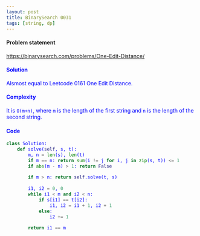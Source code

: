 ```yaml
---
layout: post
title: BinarySearch 0031
tags: [string, dp]
---
```


#### Problem statement

<a href="https://binarysearch.com/problems/One-Edit-Distance"> <font color = blue>https://binarysearch.com/problems/One-Edit-Distance/

#### Solution
Alsmost equal to Leetcode 0161 One Edit Distance.

#### Complexity
It is `O(m+n)`, where `m` is the length of the first string and `n` is the length of the second string.

#### Code
```python
class Solution:
    def solve(self, s, t):
        m, n = len(s), len(t)
        if m == n: return sum(i != j for i, j in zip(s, t)) <= 1
        if abs(m - n) > 1: return False
        
        if m > n: return self.solve(t, s)
        
        i1, i2 = 0, 0
        while i1 < m and i2 < n:
            if s[i1] == t[i2]:
                i1, i2 = i1 + 1, i2 + 1
            else:
                i2 += 1
                
        return i1 == m
```
